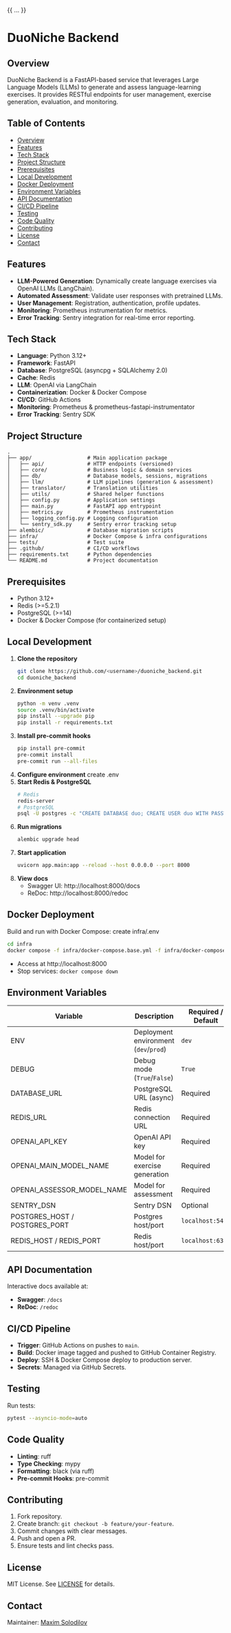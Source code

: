 {{ ... }}
# DuoNiche Backend

## Overview
DuoNiche Backend is a FastAPI-based service that leverages Large Language Models (LLMs) to generate and assess language-learning exercises. It provides RESTful endpoints for user management, exercise generation, evaluation, and monitoring.

## Table of Contents
- [Overview](#overview)
- [Features](#features)
- [Tech Stack](#tech-stack)
- [Project Structure](#project-structure)
- [Prerequisites](#prerequisites)
- [Local Development](#local-development)
- [Docker Deployment](#docker-deployment)
- [Environment Variables](#environment-variables)
- [API Documentation](#api-documentation)
- [CI/CD Pipeline](#cicd-pipeline)
- [Testing](#testing)
- [Code Quality](#code-quality)
- [Contributing](#contributing)
- [License](#license)
- [Contact](#contact)

## Features
- **LLM-Powered Generation**: Dynamically create language exercises via OpenAI LLMs (LangChain).
- **Automated Assessment**: Validate user responses with pretrained LLMs.
- **User Management**: Registration, authentication, profile updates.
- **Monitoring**: Prometheus instrumentation for metrics.
- **Error Tracking**: Sentry integration for real-time error reporting.

## Tech Stack
- **Language**: Python 3.12+
- **Framework**: FastAPI
- **Database**: PostgreSQL (asyncpg + SQLAlchemy 2.0)
- **Cache**: Redis
- **LLM**: OpenAI via LangChain
- **Containerization**: Docker & Docker Compose
- **CI/CD**: GitHub Actions
- **Monitoring**: Prometheus & prometheus-fastapi-instrumentator
- **Error Tracking**: Sentry SDK

## Project Structure
```text
.
├── app/                  # Main application package
│   ├── api/              # HTTP endpoints (versioned)
│   ├── core/             # Business logic & domain services
│   ├── db/               # Database models, sessions, migrations
│   ├── llm/              # LLM pipelines (generation & assessment)
│   ├── translator/       # Translation utilities
│   ├── utils/            # Shared helper functions
│   ├── config.py         # Application settings
│   ├── main.py           # FastAPI app entrypoint
│   ├── metrics.py        # Prometheus instrumentation
│   ├── logging_config.py # Logging configuration
│   └── sentry_sdk.py     # Sentry error tracking setup
├── alembic/              # Database migration scripts
├── infra/                # Docker Compose & infra configurations
├── tests/                # Test suite
├── .github/              # CI/CD workflows
├── requirements.txt      # Python dependencies
└── README.md             # Project documentation
```

## Prerequisites
- Python 3.12+
- Redis (>=5.2.1)
- PostgreSQL (>=14)
- Docker & Docker Compose (for containerized setup)

## Local Development
1. **Clone the repository**
   ```bash
   git clone https://github.com/<username>/duoniche_backend.git
   cd duoniche_backend
   ```
2. **Environment setup**
   ```bash
   python -m venv .venv
   source .venv/bin/activate
   pip install --upgrade pip
   pip install -r requirements.txt
   ```
3. **Install pre-commit hooks**
   ```bash
   pip install pre-commit
   pre-commit install
   pre-commit run --all-files
   ```
4. **Configure environment**
   create .env
5. **Start Redis & PostgreSQL**
   ```bash
   # Redis
   redis-server
   # PostgreSQL
   psql -U postgres -c "CREATE DATABASE duo; CREATE USER duo WITH PASSWORD 'duo'; GRANT ALL PRIVILEGES ON DATABASE duo TO duo;"
   ```
6. **Run migrations**
   ```bash
   alembic upgrade head
   ```
7. **Start application**
   ```bash
   uvicorn app.main:app --reload --host 0.0.0.0 --port 8000
   ```
8. **View docs**
   - Swagger UI: http://localhost:8000/docs
   - ReDoc: http://localhost:8000/redoc

## Docker Deployment
Build and run with Docker Compose:
create infra/.env
```bash
cd infra
docker compose -f infra/docker-compose.base.yml -f infra/docker-compose.local.yml up --build -d
```
- Access at http://localhost:8000
- Stop services: `docker compose down`

## Environment Variables
| Variable                     | Description                             | Required / Default |
| ---------------------------- | --------------------------------------- | ------------------ |
| ENV                          | Deployment environment (`dev`/`prod`)   | `dev`              |
| DEBUG                        | Debug mode (`True`/`False`)             | `True`             |
| DATABASE_URL                 | PostgreSQL URL (async)                  | Required           |
| REDIS_URL                    | Redis connection URL                    | Required           |
| OPENAI_API_KEY               | OpenAI API key                          | Required           |
| OPENAI_MAIN_MODEL_NAME       | Model for exercise generation           | Required           |
| OPENAI_ASSESSOR_MODEL_NAME   | Model for assessment                    | Required           |
| SENTRY_DSN                   | Sentry DSN                              | Optional           |
| POSTGRES_HOST / POSTGRES_PORT| Postgres host/port                      | `localhost:5432`   |
| REDIS_HOST / REDIS_PORT      | Redis host/port                         | `localhost:6379`   |

## API Documentation
Interactive docs available at:
- **Swagger**: `/docs`
- **ReDoc**: `/redoc`

## CI/CD Pipeline
- **Trigger**: GitHub Actions on pushes to `main`.
- **Build**: Docker image tagged and pushed to GitHub Container Registry.
- **Deploy**: SSH & Docker Compose deploy to production server.
- **Secrets**: Managed via GitHub Secrets.

## Testing
Run tests:
```bash
pytest --asyncio-mode=auto
```

## Code Quality
- **Linting**: ruff
- **Type Checking**: mypy
- **Formatting**: black (via ruff)
- **Pre-commit Hooks**: pre-commit

## Contributing
1. Fork repository.
2. Create branch: `git checkout -b feature/your-feature`.
3. Commit changes with clear messages.
4. Push and open a PR.
5. Ensure tests and lint checks pass.

## License
MIT License. See [LICENSE](LICENSE) for details.

## Contact
Maintainer: [Maxim Solodilov](mailto:sldmxm@gmail.com)